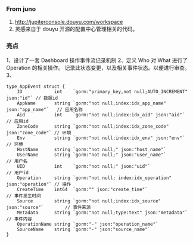 
### From juno 
1. http://jupiterconsole.douyu.com/workspace
2. 灵感来自于 douyu 开源的配置中心管理相关的代码。 

### 亮点
1、设计了一套 Dashboard 操作事件流记录机制
2、定义 Who 对 What 进行了 Operation 的相关操作。
记录此状态变更，以及相关事件状态。以便进行审查。 
3、

```db
type AppEvent struct {
	ID            int    `gorm:"primary_key,not null;AUTO_INCREMENT" json:"id"` // 数据id
	AppName       string `gorm:"not null;index:idx_app_name" json:"app_name"`   // 应用名称
	Aid           int    `gorm:"not null;index:idx_aid" json:"aid"`             // 应用id
	ZoneCode      string `gorm:"not null;index:idx_zone_code" json:"zone_code"` // 环境
	Env           string `gorm:"not null;index:idx_env" json:"env"`             // 环境
	HostName      string `gorm:"not null;" json:"host_name"`
	UserName      string `gorm:"not null;" json:"user_name"`                     // 用户名
	UID           int    `gorm:"not null;" json:"uid"`                           // 用户id
	Operation     string `gorm:"not null; index:idx_operation" json:"operation"` // 操作
	CreateTime    int64  `gorm:"" json:"create_time"`                            // 事件发生时间
	Source        string `gorm:"not null;index:idx_source" json:"source"`        // 事件来源
	Metadata      string `gorm:"not null;type:text" json:"metadata"`             // 事件内容
	OperationName string `gorm:"-" json:"operation_name"`
	SourceName    string `gorm:"-" json:"source_name"`
}
```